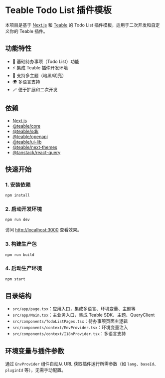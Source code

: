 # Teable Todo List 插件模板

本项目是基于 [Next.js](https://nextjs.org) 和 [Teable](https://teable.io) 的 Todo List 插件模板，适用于二次开发和自定义你的 Teable 插件。

## 功能特性
- 📝 基础待办事项（Todo List）功能
- ⚡️ 集成 Teable 插件开发环境
- 🌈 支持多主题（暗黑/明亮）
- 🌍 多语言支持
- 🪄 便于扩展和二次开发

## 依赖
- [Next.js](https://nextjs.org)
- [@teable/core](https://www.npmjs.com/package/@teable/core)
- [@teable/sdk](https://www.npmjs.com/package/@teable/sdk)
- [@teable/openapi](https://www.npmjs.com/package/@teable/openapi)
- [@teable/ui-lib](https://www.npmjs.com/package/@teable/ui-lib)
- [@teable/next-themes](https://www.npmjs.com/package/@teable/next-themes)
- [@tanstack/react-query](https://tanstack.com/query/latest)

## 快速开始

### 1. 安装依赖
```bash
npm install
```

### 2. 启动开发环境
```bash
npm run dev
```
访问 [http://localhost:3000](http://localhost:3000) 查看效果。

### 3. 构建生产包
```bash
npm run build
```

### 4. 启动生产环境
```bash
npm start
```

## 目录结构
- `src/app/page.tsx`：应用入口，集成多语言、环境变量、主题等
- `src/app/Main.tsx`：主业务入口，集成 Teable SDK、主题、QueryClient
- `src/components/TodoListPages.tsx`：待办事项页面主逻辑
- `src/components/context/EnvProvider.tsx`：环境变量注入
- `src/components/context/I18nProvider.tsx`：多语言支持

## 环境变量与插件参数
通过 `EnvProvider` 组件自动从 URL 获取插件运行所需参数（如 `lang`、`baseId`、`pluginId` 等），无需手动配置。
